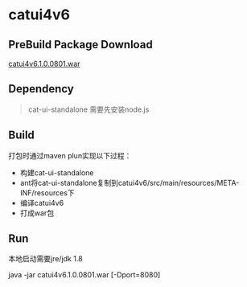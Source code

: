 # catui4v6

## PreBuild Package Download

[catui4v6.1.0.0801.war](http://10.25.38.82/gitlab/179163/catui4v6/blob/master/catui4v6.1.0.0801.war "catui4v6.1.0.0801.war")

## Dependency

> cat-ui-standalone
需要先安装node.js

## Build
打包时通过maven plun实现以下过程：
* 构建cat-ui-standalone
* ant将cat-ui-standalone复制到catui4v6/src/main/resources/META-INF/resources下
* 编译catui4v6
* 打成war包

## Run
本地启动需要jre/jdk 1.8

java -jar catui4v6.1.0.0801.war [-Dport=8080]
